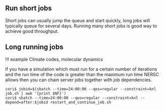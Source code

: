 ## Run short jobs

Short jobs can usually jump the queue and start quickly, long jobs will 
typically queue for several days. Running many short jobs is good way to achieve good throughput.
 
## Long running jobs

!!! example
	Climate codes, molecular dynamics

If you have a simulation which must run for a certain number of iterations and the run time of the code is greater than the maximum run time NERSC allows then you can chain server jobs together with job dependencies.

```console
cori$ jobid=$(sbatch --time=24:00:00 --qos=regular --constraint=knl job.sh | awk '{print $NF}')
cori$ sbatch --time=24:00:00 --qos=regular --constraint=knl --depend=after:$jobid restart_and_continue_job.sh
```
